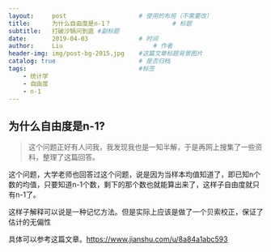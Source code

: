 ```yaml
---
layout:     post   				    # 使用的布局（不需要改）
title:      为什么自由度是n-1？ 				# 标题
subtitle:   打破沙锅问到底 #副标题
date:       2019-04-03 				# 时间
author:     Liu 						# 作者
header-img: img/post-bg-2015.jpg 	#这篇文章标题背景图片
catalog: true 						# 是否归档
tags:								#标签
    - 统计学
    - 自由度
    - n-1
---
```


## 为什么自由度是n-1?

>这个问题正好有人问我，我发现我也是一知半解，于是再网上搜集了一些资料，整理了这篇回答。

这个问题，大学老师也回答过这个问题，说是因为当样本均值知道了，即已知n个数的均值，只要知道n-1个数，剩下的那个数也就能算出来了，这样子自由度就只有n-1了。

这样子解释可以说是一种记忆方法。但是实际上应该是做了一个贝索校正，保证了估计的无偏性

具体可以参考这篇文章。https://www.jianshu.com/u/8a84a1abc593
